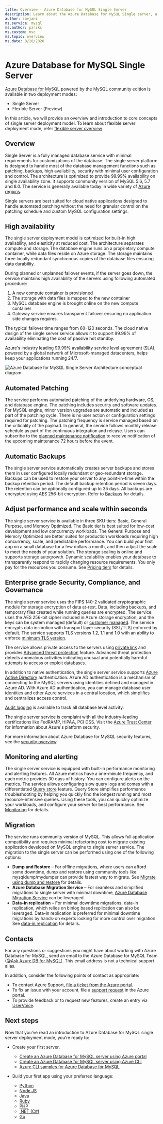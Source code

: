 ```yaml
---
title: Overview - Azure Database for MySQL Single Server
description: Learn about the Azure Database for MySQL Single server, a relational database service in the Microsoft cloud based on the MySQL Community Edition.
author: savjani
ms.service: mysql
ms.author: pariks
ms.custom: mvc
ms.topic: overview
ms.date: 8/20/2020
---
```

# Azure Database for MySQL Single Server

[Azure Database for MySQL](overview.md) powered by the MySQL community edition is available in two deployment modes:
- Single Server 
- Flexible Server (Preview)

In this article, we will provide an overview and introduction to core concepts of single server deployment model. To learn about flexible server deployment mode, refer [flexible server overview](flexible-server/index.yml)

## Overview

Single Server is a fully managed database service with minimal requirements for customizations of the database. The single server platform is designed to handle most of the database management functions such as patching, backups, high availability, security with minimal user configuration and control. The architecture is optimized to provide 99.99% availability on single availability zone. It supports community version of MySQL 5.6, 5.7 and 8.0. The service is generally available today in wide variety of [Azure regions](https://azure.microsoft.com/global-infrastructure/services/). 

Single servers are best suited for cloud native applications designed to handle automated patching without the need for granular control on the patching schedule and custom MySQL configuration settings. 

## High availability

The single server deployment model is optimized for built-in high availability, and elasticity at reduced cost. The architecture separates compute and storage. The database engine runs on a proprietary compute container, while data files reside on Azure storage. The storage maintains three locally redundant synchronous copies of the database files ensuring data durability. 

During planned or unplanned failover events, if the server goes down, the service maintains high availability of the servers using following automated procedure:

1. A new compute container is provisioned
2. The storage with data files is mapped to the new container 
3. MySQL database engine is brought online on the new compute container
4. Gateway service ensures transparent failover ensuring no application side changes requires. 
  
The typical failover time ranges from 60-120 seconds. The cloud native design of the single server service allows it to support 99.99% of availability eliminating the cost of passive hot standby.

Azure's industry leading 99.99% availability service level agreement (SLA), powered by a global network of Microsoft-managed datacenters, helps keep your applications running 24/7.

![Azure Database for MySQL Single Server Architecture conceptual diagram](media/single-server-overview/1-singleserverarchitecture.png) 

## Automated Patching 

The service performs automated patching of the underlying hardware, OS, and database engine. The patching includes security and software updates. For MySQL engine, minor version upgrades are automatic and included as part of the patching cycle. There is no user action or configuration settings required for patching. The patching frequency is service managed based on the criticality of the payload. In general, the service follows monthly release schedule as part of the continuous integration and release. Users can subscribe to the [planned maintenance notification](concepts-monitoring.md) to receive notification of the upcoming maintenance 72 hours before the event.

## Automatic Backups

The single server service automatically creates server backups and stores them in user configured locally redundant or geo-redundant storage. Backups can be used to restore your server to any point-in-time within the backup retention period. The default backup retention period is seven days. The retention can be optionally configured up to 35 days. All backups are encrypted using AES 256-bit encryption. Refer to [Backups](concepts-backup.md) for details.

## Adjust performance and scale within seconds

The single server service is available in three SKU tiers: Basic, General Purpose, and Memory Optimized. The Basic tier is best suited for low-cost development and low concurrency workloads. The General Purpose and Memory Optimized are better suited for production workloads requiring high concurrency, scale, and predictable performance. You can build your first app on a small database for a few dollars a month, and then adjust the scale to meet the needs of your solution. The storage scaling is online and supports storage autogrowth. Dynamic scalability enables your database to transparently respond to rapidly changing resource requirements. You only pay for the resources you consume. See [Pricing tiers](concepts-service-tiers.md) for details.

## Enterprise grade Security, Compliance, and Governance

The single server service uses the FIPS 140-2 validated cryptographic module for storage encryption of data at-rest. Data, including backups, and temporary files created while running queries are encrypted. The service uses the AES 256-bit cipher included in Azure storage encryption, and the keys can be system managed (default) or [customer managed](concepts-data-encryption-mysql.md). The service encrypts data in-motion with transport layer security (SSL/TLS) enforced by default. The service supports TLS versions 1.2, 1.1 and 1.0 with an ability to enforce [minimum TLS version](concepts-ssl-connection-security.md). 

The service allows private access to the servers using [private link](concepts-data-access-security-private-link.md) and provides [Advanced threat protection](concepts-data-access-and-security-threat-protection.md) feature. Advanced threat protection detects anomalous activities indicating unusual and potentially harmful attempts to access or exploit databases.

In addition to native authentication, the single server service supports  [Azure Active Directory](https://docs.microsoft.com/azure/active-directory/fundamentals/active-directory-whatis) authentication. Azure AD authentication is a mechanism of connecting to the MySQL servers using identities defined and managed in Azure AD. With Azure AD authentication, you can manage database user identities and other Azure services in a central location, which simplifies and centralizes access control.

[Audit logging](concepts-audit-logs.md) is available to track all database level activity. 

The single server service is complaint with all the industry-leading certifications like FedRAMP, HIPAA, PCI DSS. Visit the [Azure Trust Center](https://www.microsoft.com/trustcenter/security) for information about Azure's platform security. 

For more information about Azure Database for MySQL security features, see the [security overview](concepts-security.md).

## Monitoring and alerting

The single server service is equipped with built-in performance monitoring and alerting features. All Azure metrics have a one-minute frequency, and each metric provides 30 days of history. You can configure alerts on the metrics. The service allows configuring slow query logs and comes with a differentiated [Query store](concepts-query-store.md) feature. Query Store simplifies performance troubleshooting by helping you quickly find the longest running and most resource-intensive queries. Using these tools, you can quickly optimize your workloads, and configure your server for best performance. See [Monitoring](concepts-monitoring.md) for details.

## Migration

The service runs community version of MySQL. This allows full application compatibility and requires minimal refactoring cost to migrate existing application developed on MySQL engine to single server service. The migration to the single server can be performed using one of the following options:

- **Dump and Restore** – For offline migrations, where users can afford some downtime, dump and restore using community tools like mysqldump/mydumper can provide fastest way to migrate. See [Migrate using dump and restore](concepts-migrate-dump-restore.md) for details. 
- **Azure Database Migration Service** – For seamless and simplified migrations to single server with minimal downtime, [Azure Database Migration Service](https://docs.microsoft.com/azure/dms/tutorial-mysql-azure-mysql-online) can be leveraged. 
- **Data-in replication** – For minimal downtime migrations, data-in replication, which relies on binlog based replication can also be leveraged. Data-in replication is preferred for minimal downtime migrations by hands-on experts looking for more control over migration. See [data-in replication](concepts-data-in-replication.md) for details.

## Contacts
For any questions or suggestions you might have about working with Azure Database for MySQL, send an email to the Azure Database for MySQL Team ([@Ask Azure DB for MySQL](mailto:AskAzureDBforMySQL@service.microsoft.com)). This email address is not a technical support alias.

In addition, consider the following points of contact as appropriate:

- To contact Azure Support, [file a ticket from the Azure portal](https://portal.azure.com/?#blade/Microsoft_Azure_Support/HelpAndSupportBlade).
- To fix an issue with your account, file a [support request](https://ms.portal.azure.com/#blade/Microsoft_Azure_Support/HelpAndSupportBlade/newsupportrequest) in the Azure portal.
- To provide feedback or to request new features, create an entry via [UserVoice](https://feedback.azure.com/forums/597982-azure-database-for-mysql).

## Next steps
Now that you've read an introduction to Azure Database for MySQL single server deployment mode, you're ready to:

- Create your first server. 
  - [Create an Azure Database for MySQL server using Azure portal](quickstart-create-mysql-server-database-using-azure-portal.md)
  - [Create an Azure Database for MySQL server using Azure CLI](quickstart-create-mysql-server-database-using-azure-cli.md)
  - [Azure CLI samples for Azure Database for MySQL](sample-scripts-azure-cli.md)

- Build your first app using your preferred language:
  - [Python](./connect-python.md)
  - [Node.JS](./connect-nodejs.md)
  - [Java](./connect-java.md)
  - [Ruby](./connect-ruby.md)
  - [PHP](./connect-php.md)
  - [.NET (C#)](./connect-csharp.md)
  - [Go](./connect-go.md)
  
